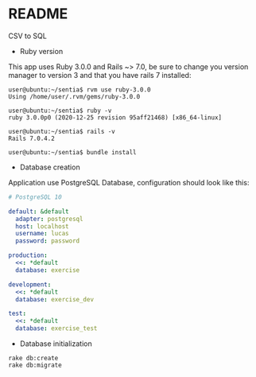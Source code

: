 # README

CSV to SQL

* Ruby version

This app uses Ruby 3.0.0 and Rails ~> 7.0, be sure to change you version manager to version 3 and that you have rails 7 installed:

```shell
user@ubuntu:~/sentia$ rvm use ruby-3.0.0
Using /home/user/.rvm/gems/ruby-3.0.0

user@ubuntu:~/sentia$ ruby -v
ruby 3.0.0p0 (2020-12-25 revision 95aff21468) [x86_64-linux]

user@ubuntu:~/sentia$ rails -v
Rails 7.0.4.2

user@ubuntu:~/sentia$ bundle install

```

* Database creation

Application use PostgreSQL Database, configuration should look like this:

```yml
# PostgreSQL 10

default: &default
  adapter: postgresql
  host: localhost
  username: lucas
  password: password

production:
  <<: *default
  database: exercise

development:
  <<: *default
  database: exercise_dev

test:
  <<: *default
  database: exercise_test
```

* Database initialization

```shell
rake db:create
rake db:migrate
```